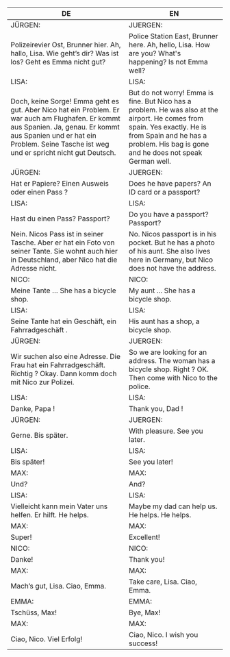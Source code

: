|DE|EN|
|---|---|
|JÜRGEN:|JUERGEN:|
|Polizeirevier Ost, Brunner hier. Ah, hallo, Lisa. Wie geht’s dir? Was ist los? Geht es Emma nicht gut?|Police Station East, Brunner here. Ah, hello, Lisa. How are you? What's happening? Is not Emma well?|
|LISA:|LISA:|
|Doch, keine Sorge! Emma geht es gut. Aber Nico hat  ein Problem. Er war auch am Flughafen. Er kommt aus Spanien. Ja, genau. Er kommt aus Spanien und er hat ein Problem. Seine Tasche ist  weg und er spricht  nicht gut Deutsch.|But do not worry! Emma is fine. But Nico has a problem. He was also at the airport. He comes from spain. Yes exactly. He is from Spain and he has a problem. His bag is gone and he does not speak German well.|
|JÜRGEN:|JUERGEN:|
|Hat er Papiere? Einen Ausweis oder einen Pass ?|Does he have papers? An ID card or a passport?|
|LISA:|LISA:|
|Hast du einen Pass? Passport?|Do you have a passport? Passport?|
|Nein. Nicos Pass ist  in seiner Tasche. Aber er hat ein Foto  von seiner Tante. Sie wohnt auch hier in Deutschland, aber Nico hat die Adresse nicht.|No. Nicos passport is in his pocket. But he has a photo of his aunt. She also lives here in Germany, but Nico does not have the address.|
|NICO:|NICO:|
|Meine Tante … She has a bicycle shop.|My aunt ... She has a bicycle shop.|
|LISA:|LISA:|
|Seine Tante hat ein Geschäft, ein Fahrradgeschäft .|His aunt has a shop, a bicycle shop.|
|JÜRGEN:|JUERGEN:|
|Wir suchen  also eine Adresse. Die Frau hat ein Fahrradgeschäft. Richtig ? Okay. Dann komm doch mit Nico zur Polizei.|So we are looking for an address. The woman has a bicycle shop. Right ? OK. Then come with Nico to the police.|
|LISA:|LISA:|
|Danke, Papa !|Thank you, Dad !|
|JÜRGEN:|JUERGEN:|
|Gerne. Bis später.|With pleasure. See you later.|
|LISA:|LISA:|
|Bis später!|See you later!|
|MAX:|MAX:|
|Und?|And?|
|LISA:|LISA:|
|Vielleicht kann mein Vater uns helfen. Er hilft. He helps.|Maybe my dad can help us. He helps. He helps.|
|MAX:|MAX:|
|Super!|Excellent!|
|NICO:|NICO:|
|Danke!|Thank you!|
|MAX:|MAX:|
|Mach’s gut, Lisa. Ciao, Emma.|Take care, Lisa. Ciao, Emma.|
|EMMA:|EMMA:|
|Tschüss, Max!|Bye, Max!|
|MAX:|MAX:|
|Ciao, Nico. Viel Erfolg!|Ciao, Nico. I wish you success!|
